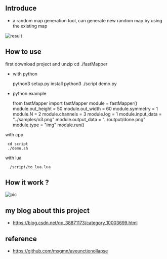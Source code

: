 ## Introduce
  - a random map generation tool,  can generate new random map by using the existing map
 
 ![result](https://img-blog.csdnimg.cn/2020062615170475.png)

## How to use
   first download project and unzip
   cd ./fastMapper
   
 - with python


     python3 setup.py install
     python3 ./script demo.py
     
     
  - python example
      
      
    from fastMapper import fastMapper
    module = fastMapper()
    module.out_height = 50
    module.out_width = 60
    module.symmetry = 1
    module.N = 2
    module.channels = 3
    module.log = 1
    module.input_data = "../samples/o3.png"
    module.output_data = "../output/done.png"
    module.type = "img"
    module.run() 

 with cpp
 
     cd script
     ./demo.sh
 
    
 with lua
      
     ./script/to_lua.lua
   


## How it work ?

 ![pic](https://img-blog.csdnimg.cn/20200514150849493.png?x-oss-process=image/watermark,type_ZmFuZ3poZW5naGVpdGk,shadow_10,text_aHR0cHM6Ly9ibG9nLmNzZG4ubmV0L3FxXzM4ODcxMTcz,size_16,color_FFFFFF,t_70)

## my blog about this project
- https://blog.csdn.net/qq_38871173/category_10003699.html

## reference
- https://github.com/mxgmn/aveunctionollapse


